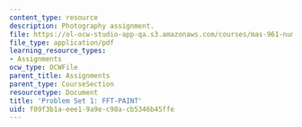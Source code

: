 ```yaml
---
content_type: resource
description: Photography assignment.
file: https://ol-ocw-studio-app-qa.s3.amazonaws.com/courses/mas-961-numeric-photography-fall-1998/f09f3b1aeee19a9ec98acb5346b45ffe_ps1.pdf
file_type: application/pdf
learning_resource_types:
- Assignments
ocw_type: OCWFile
parent_title: Assignments
parent_type: CourseSection
resourcetype: Document
title: 'Problem Set 1: FFT-PAINT'
uid: f09f3b1a-eee1-9a9e-c98a-cb5346b45ffe
---
```

